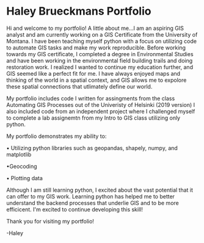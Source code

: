 # Haley Brueckmans Portfolio
Hi and welcome to my portfolio! A little about me...I am an aspiring GIS analyst and am currently working on a GIS Certificate from the University of Montana. I have been teaching myself python with a focus on utilizing code to automate GIS tasks and make my work reproducible. Before working towards my GIS certificate, I completed a degree in Environmental Studies and have been working in the environmental field building trails and doing restoration work. I realized I wanted to continue my education further, and GIS seemed like a perfect fit for me. I have always enjoyed maps and thinking of the world in a spatial context, and GIS allows me to expolore these spatial connections that utlimately define our world. 

My portfolio includes code I written for assingments from the class Automating GIS Processes out of the Univeristy of Helsinki (2019 version) I also included code from an independent project where I challenged myself to complete a lab assignemtn from my Intro to GIS class utilizing only python. 

My portfolio demonstrates my ability to:

•	Utilizing python libraries such as geopandas, shapely, numpy, and matplotlib
  
•Geocoding 

•	Plotting data 


Although I am still learning python, I excited about the vast potential that it can offer to my GIS work. Learning python has helped me to better understand the backend processes that underlie GIS and to be more efficicent. I'm excited to continue developing this skill!

Thank you for visiting my portfolio!

-Haley 

